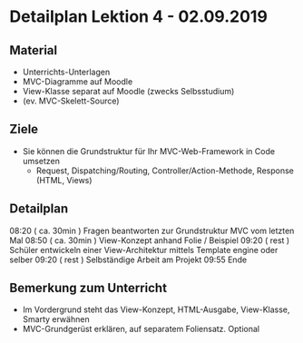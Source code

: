 Detailplan Lektion 4 - 02.09.2019
===========================================

Material
--------

* Unterrichts-Unterlagen
* MVC-Diagramme auf Moodle
* View-Klasse separat auf Moodle (zwecks Selbsstudium)
* (ev. MVC-Skelett-Source)

Ziele
-----

* Sie können die Grundstruktur für Ihr MVC-Web-Framework in Code umsetzen
  * Request, Dispatching/Routing, Controller/Action-Methode, Response (HTML, Views)

Detailplan
----------

08:20 ( ca. 30min )  Fragen beantworten zur Grundstruktur MVC vom letzten Mal
08:50 ( ca. 30min )  View-Konzept anhand Folie / Beispiel
09:20 ( rest )       Schüler entwickeln einer View-Architektur mittels Template engine oder selber
09:20 ( rest )       Selbständige Arbeit am Projekt
09:55 Ende

Bemerkung zum Unterricht
------------------------

* Im Vordergrund steht das View-Konzept, HTML-Ausgabe, View-Klasse, Smarty erwähnen
* MVC-Grundgerüst erklären, auf separatem Foliensatz. Optional
